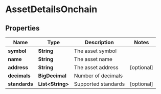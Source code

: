 

# AssetDetailsOnchain


## Properties

| Name | Type | Description | Notes |
|------------ | ------------- | ------------- | -------------|
|**symbol** | **String** | The asset symbol |  |
|**name** | **String** | The asset name |  |
|**address** | **String** | The asset address |  [optional] |
|**decimals** | **BigDecimal** | Number of decimals |  |
|**standards** | **List&lt;String&gt;** | Supported standards |  [optional] |



